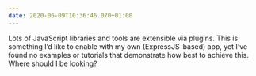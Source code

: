 ```yaml
---
date: 2020-06-09T10:36:46.070+01:00
---
```


Lots of JavaScript libraries and tools are extensible via plugins. This is something I’d like to enable with my own (ExpressJS-based) app, yet I’ve found no examples or tutorials that demonstrate how best to achieve this. Where should I be looking?

